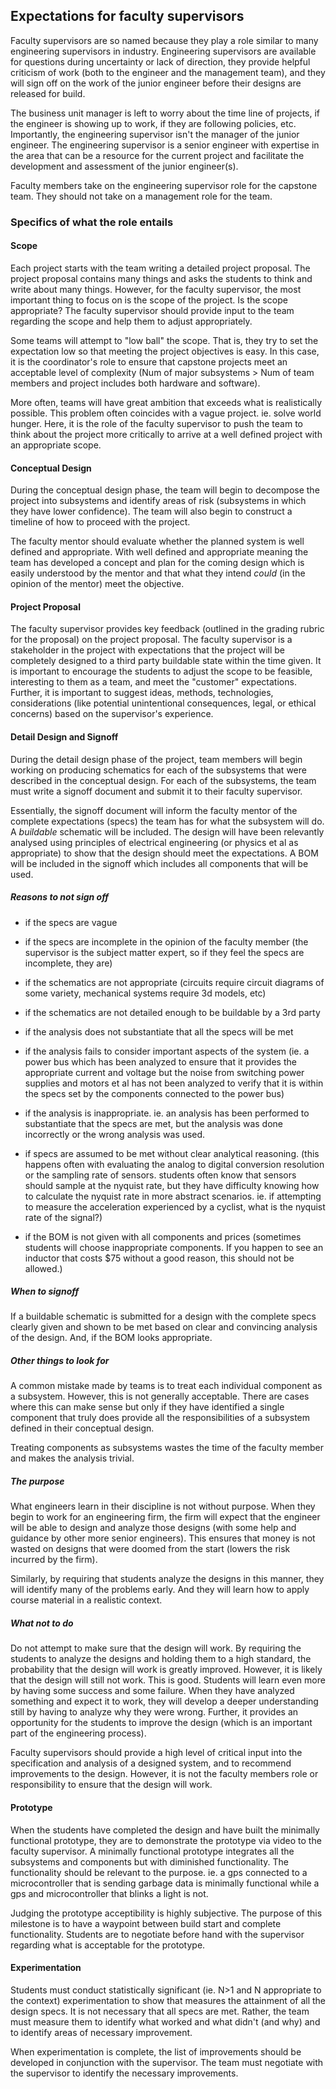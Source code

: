
## Expectations for faculty supervisors

Faculty supervisors are so named because they play a role similar to many engineering supervisors in industry. Engineering supervisors are available for questions during uncertainty or lack of direction, they provide helpful criticism of work (both to the engineer and the management team), and they will sign off on the work of the junior engineer before their designs are released for build.

The business unit manager is left to worry about the time line of projects, if the engineer is showing up to work, if they are following policies, etc. Importantly, the engineering supervisor isn't the manager of the junior engineer. The engineering supervisor is a senior engineer with expertise in the area that can be a resource for the current project and facilitate the development and assessment of the junior engineer(s). 

Faculty members take on the engineering supervisor role for the capstone team. They should not take on a management role for the team. 

### Specifics of what the role entails

#### Scope

Each project starts with the team writing a detailed project proposal. The project proposal contains many things and asks the students to think and write about many things. However, for the faculty supervisor, the most important thing to focus on is the scope of the project. Is the scope appropriate? The faculty supervisor should provide input to the team regarding the scope and help them to adjust appropriately. 

Some teams will attempt to "low ball" the scope. That is, they try to set the expectation low so that meeting the project objectives is easy. In this case, it is the coordinator's role to ensure that capstone projects meet an acceptable level of complexity (Num of major subsystems > Num of team members and project includes both hardware and software). 

More often, teams will have great ambition that exceeds what is realistically possible. This problem often coincides with a vague project. ie. solve world hunger. Here, it is the role of the faculty supervisor to push the team to think about the project more critically to arrive at a well defined project with an appropriate scope. 

#### Conceptual Design

During the conceptual design phase, the team will begin to decompose the project into subsystems and identify areas of risk (subsystems in which they have lower confidence).  The team will also begin to construct a timeline of how to proceed with the project. 

The faculty mentor should evaluate whether the planned system is well defined and appropriate. With well defined and appropriate meaning the team has developed a concept and plan for the coming design which is easily understood by the mentor and that what they intend *could* (in the opinion of the mentor) meet the objective.

#### Project Proposal

The faculty supervisor provides key feedback (outlined in the grading rubric for the proposal) on the project proposal. The faculty supervisor is a stakeholder in the project with expectations that the project will be completely designed to a third party buildable state within the time given. It is important to encourage the students to adjust the scope to be feasible, interesting to them as a team, and meet the "customer" expectations. Further, it is important to suggest ideas, methods, technologies, considerations (like potential unintentional consequences, legal, or ethical concerns) based on the supervisor's experience. 

#### Detail Design and Signoff 

During the detail design phase of the project, team members will begin working on producing schematics for each of the subsystems that were described in the conceptual design. For each of the subsystems, the team must write a signoff document and submit it to their faculty supervisor. 

Essentially, the signoff document will inform the faculty mentor of the complete expectations (specs) the team has for what the subsystem will do. A *buildable* schematic will be included. The design will have been relevantly analysed using principles of electrical engineering (or physics et al as appropriate) to show that the design should meet the expectations. A BOM will be included in the signoff which includes all components that will be used.

##### Reasons to not sign off

- if the specs are vague
- if the specs are incomplete in the opinion of the faculty member (the supervisor is the subject matter expert, so if they feel the specs are incomplete, they are)
  
- if the schematics are not appropriate (circuits require circuit diagrams of some variety, mechanical systems require 3d models, etc)
- if the schematics are not detailed enough to be buildable by a 3rd party
  
- if the analysis does not substantiate that all the specs will be met
- if the analysis fails to consider important aspects of the system (ie. a power bus which has been analyzed to ensure that it provides the appropriate current and voltage but the noise from switching power supplies and motors et al has not been analyzed to verify that it is within the specs set by the components connected to the power bus)
- if the analysis is inappropriate. ie. an analysis has been performed to substantiate that the specs are met, but the analysis was done incorrectly or the wrong analysis was used. 
  
- if specs are assumed to be met without clear analytical reasoning. (this happens often with evaluating the analog to digital conversion resolution or the sampling rate of sensors. students often know that sensors should sample at the nyquist rate, but they have difficulty knowing how to calculate the nyquist rate in more abstract scenarios. ie. if attempting to measure the acceleration experienced by a cyclist, what is the nyquist rate of the signal?)
  
- if the BOM is not given with all components and prices (sometimes students will choose inappropriate components. If you happen to see an inductor that costs $75 without a good reason, this should not be allowed.)

##### When to signoff
If a buildable schematic is submitted for a design with the complete specs clearly given and shown to be met based on clear and convincing analysis of the design. And, if the BOM looks appropriate. 

##### Other things to look for
A common mistake made by teams is to treat each individual component as a subsystem. However, this is not generally acceptable. There are cases where this can make sense but only if they have identified a single component that truly does provide all the responsibilities of a subsystem defined in their conceptual design.

Treating components as subsystems wastes the time of the faculty member and makes the analysis trivial.


##### The purpose
What engineers learn in their discipline is not without purpose. When they begin to work for an engineering firm, the firm will expect that the engineer will be able to design and analyze those designs (with some help and guidance by other more senior engineers). This ensures that money is not wasted on designs that were doomed from the start (lowers the risk incurred by the firm).

Similarly, by requiring that students analyze the designs in this manner, they will identify many of the problems early. And they will learn how to apply course material in a realistic context. 

##### What not to do
Do not attempt to make sure that the design will work. By requiring the students to analyze the designs and holding them to a high standard, the probability that the design will work is greatly improved. However, it is likely that the design will still not work. This is good. Students will learn even more by having some success and some failure. When they have analyzed something and expect it to work, they will develop a deeper understanding still by having to analyze why they were wrong. Further, it provides an opportunity for the students to improve the design (which is an important part of the engineering process). 

Faculty supervisors should provide a high level of critical input into the specification and analysis of a designed system, and to recommend improvements to the design. However, it is not the faculty members role or responsibility to ensure that the design will work. 

#### Prototype 
When the students have completed the design and have built the minimally functional prototype, they are to demonstrate the prototype via video to the faculty supervisor. A minimally functional prototype integrates all the subsystems and components but with diminished functionality. The functionality should be relevant to the purpose. ie. a gps connected to a microcontroller that is sending garbage data is minimally functional while a gps and microcontroller that blinks a light is not.

Judging the prototype acceptibility is highly subjective. The purpose of this milestone is to have a waypoint between build start and complete functionality. Students are to negotiate before hand with the supervisor regarding what is acceptable for the prototype.

#### Experimentation
Students must conduct statistically significant (ie. N>1 and N appropriate to the context) experimentation to show that measures the attainment of all the design specs. It is not necessary that all specs are met. Rather, the team must measure them to identify what worked and what didn't (and why) and to identify areas of necessary improvement. 

When experimentation is complete, the list of improvements should be developed in conjunction with the supervisor. The team must negotiate with the supervisor to identify the necessary improvements. 
